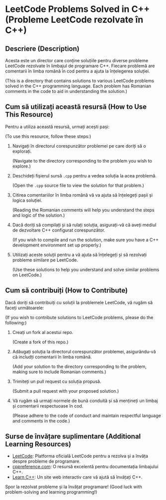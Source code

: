 # LeetCode Problems Solved in C++ (Probleme LeetCode rezolvate în C++)

## Descriere (Description)
Acesta este un director care conține soluțiile pentru diverse probleme LeetCode rezolvate în limbajul de programare C++. Fiecare problemă are comentarii în limba română în cod pentru a ajuta la înțelegerea soluției.

(This is a directory that contains solutions to various LeetCode problems solved in the C++ programming language. Each problem has Romanian comments in the code to aid in understanding the solution.)

## Cum să utilizați această resursă (How to Use This Resource)
Pentru a utiliza această resursă, urmați acești pași:

(To use this resource, follow these steps:)

1. Navigați în directorul corespunzător problemei pe care doriți să o explorați.

   (Navigate to the directory corresponding to the problem you wish to explore.)

2. Deschideți fișierul sursă `.cpp` pentru a vedea soluția la acea problemă.

   (Open the `.cpp` source file to view the solution for that problem.)

3. Citirea comentariilor în limba română vă va ajuta să înțelegeți pașii și logica soluției.

   (Reading the Romanian comments will help you understand the steps and logic of the solution.)

4. Dacă doriți să compilați și să rulați soluția, asigurați-vă că aveți mediul de dezvoltare C++ configurat corespunzător.

   (If you wish to compile and run the solution, make sure you have a C++ development environment set up properly.)

5. Utilizați aceste soluții pentru a vă ajuta să înțelegeți și să rezolvați probleme similare pe LeetCode.

   (Use these solutions to help you understand and solve similar problems on LeetCode.)

## Cum să contribuiți (How to Contribute)
Dacă doriți să contribuiți cu soluții la problemele LeetCode, vă rugăm să faceți următoarele:

(If you wish to contribute solutions to LeetCode problems, please do the following:)

1. Creați un fork al acestui repo.

   (Create a fork of this repo.)

2. Adăugați soluția la directorul corespunzător problemei, asigurându-vă că includți comentarii în limba română.

   (Add your solution to the directory corresponding to the problem, making sure to include Romanian comments.)

3. Trimiteți un pull request cu soluția propusă.

   (Submit a pull request with your proposed solution.)

4. Vă rugăm să urmați normele de bună conduită și să mențineți un limbaj și comentarii respectuoase în cod.

   (Please adhere to the code of conduct and maintain respectful language and comments in the code.)

## Surse de învățare suplimentare (Additional Learning Resources)
- [LeetCode](https://leetcode.com/): Platforma oficială LeetCode pentru a rezolva și a învăța despre probleme de programare.
- [cppreference.com](https://en.cppreference.com/w/cpp): O resursă excelentă pentru documentația limbajului C++.
- [Learn C++](https://www.learn-c.org/): Un site web interactiv care vă ajută să învățați C++.


Spor la rezolvat probleme și la învățat programare!
(Good luck with problem-solving and learning programming!)
